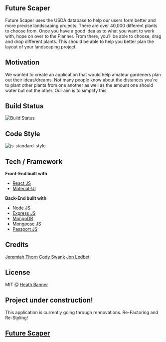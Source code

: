## Future Scaper

Future Scaper uses the USDA database to help our users form better and more precise landscaping projects.
There are over 40,000 different plants to choose from. Once you have a good idea as to what you want to work with, hope on over to the Planner. From there, you'll be able to choose, drag and drop different plants. This should be able to help you better plan the layout of your landscaping project.

## Motivation

We wanted to create an application that would help amateur gardeners plan out their ideas/dreams. Not many people know about the distances you're to plant other plants from one another as well as the amount one should water but not the other. Our aim is to simplify this.

## Build Status

![Build Status](https://travis-ci.org/HeathBanner/FutureScaper.svg?branch=master)

## Code Style

![js-standard-style](https://img.shields.io/badge/code%20style-standard-brightgreen.svg?style=flat)

## Tech / Framework

<b>Front-End built with</b>
- [React JS](https://reactjs.org/)
- [Material-UI](https://material-ui.com/)

<b>Back-End built with</b>
- [Node JS](https://nodejs.org)
- [Express JS](https://expressjs.com/)
- [MongoDB](https://www.mongodb.com/) 
- [Mongoose JS](https://mongoosejs.com/)
- [Passport JS](http://www.passportjs.org/)


## Credits

[Jeremiah Thorn](https://github.com/jthorn70)
[Cody Swank](https://github.com/codyswank)
[Jon Ledbet](https://github.com/jtledbet)

## License
MIT @ [Heath Banner](https://github.com/HeathBanner)

## Project under construction!

This application is currently going through rennovations. Re-Factoring and Re-Styling!


## [Future Scaper](https://futurescaper.herokuapp.com/)
